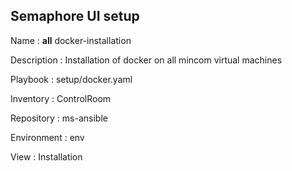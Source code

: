 

## Semaphore UI setup

Name         : __all__ docker-installation

Description  : Installation of docker on all mincom virtual machines

Playbook     : setup/docker.yaml

Inventory    : ControlRoom

Repository   : ms-ansible

Environment  : env

View         : Installation



